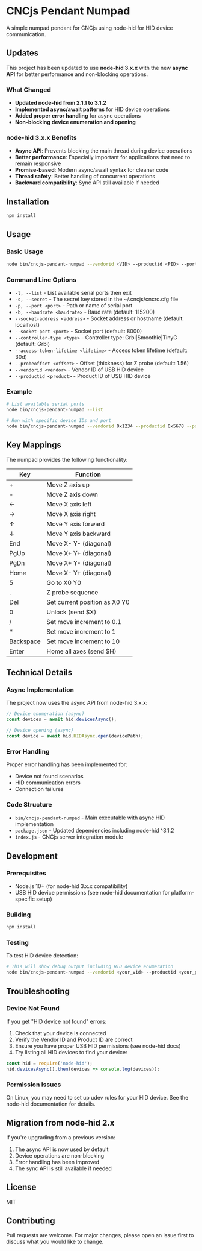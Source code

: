 # CNCjs Pendant Numpad

A simple numpad pendant for CNCjs using node-hid for HID device communication.

## Updates

This project has been updated to use **node-hid 3.x.x** with the new **async API** for better performance and non-blocking operations.

### What Changed

- **Updated node-hid from 2.1.1 to 3.1.2**
- **Implemented async/await patterns** for HID device operations
- **Added proper error handling** for async operations
- **Non-blocking device enumeration and opening**

### node-hid 3.x.x Benefits

- **Async API**: Prevents blocking the main thread during device operations
- **Better performance**: Especially important for applications that need to remain responsive
- **Promise-based**: Modern async/await syntax for cleaner code
- **Thread safety**: Better handling of concurrent operations
- **Backward compatibility**: Sync API still available if needed

## Installation

```bash
npm install
```

## Usage

### Basic Usage

```bash
node bin/cncjs-pendant-numpad --vendorid <VID> --productid <PID> --port <serial_port>
```

### Command Line Options

- `-l, --list` - List available serial ports then exit
- `-s, --secret` - The secret key stored in the ~/.cncjs/cncrc.cfg file
- `-p, --port <port>` - Path or name of serial port
- `-b, --baudrate <baudrate>` - Baud rate (default: 115200)
- `--socket-address <address>` - Socket address or hostname (default: localhost)
- `--socket-port <port>` - Socket port (default: 8000)
- `--controller-type <type>` - Controller type: Grbl|Smoothie|TinyG (default: Grbl)
- `--access-token-lifetime <lifetime>` - Access token lifetime (default: 30d)
- `--probeoffset <offset>` - Offset (thickness) for Z probe (default: 1.56)
- `--vendorid <vendor>` - Vendor ID of USB HID device
- `--productid <product>` - Product ID of USB HID device

### Example

```bash
# List available serial ports
node bin/cncjs-pendant-numpad --list

# Run with specific device IDs and port
node bin/cncjs-pendant-numpad --vendorid 0x1234 --productid 0x5678 --port /dev/ttyUSB0
```

## Key Mappings

The numpad provides the following functionality:

| Key | Function |
|-----|----------|
| + | Move Z axis up |
| - | Move Z axis down |
| ← | Move X axis left |
| → | Move X axis right |
| ↑ | Move Y axis forward |
| ↓ | Move Y axis backward |
| End | Move X- Y- (diagonal) |
| PgUp | Move X+ Y+ (diagonal) |
| PgDn | Move X+ Y- (diagonal) |
| Home | Move X- Y+ (diagonal) |
| 5 | Go to X0 Y0 |
| . | Z probe sequence |
| Del | Set current position as X0 Y0 |
| 0 | Unlock (send $X) |
| / | Set move increment to 0.1 |
| * | Set move increment to 1 |
| Backspace | Set move increment to 10 |
| Enter | Home all axes (send $H) |

## Technical Details

### Async Implementation

The project now uses the async API from node-hid 3.x.x:

```javascript
// Device enumeration (async)
const devices = await hid.devicesAsync();

// Device opening (async)
const device = await hid.HIDAsync.open(devicePath);
```

### Error Handling

Proper error handling has been implemented for:
- Device not found scenarios
- HID communication errors
- Connection failures

### Code Structure

- `bin/cncjs-pendant-numpad` - Main executable with async HID implementation
- `package.json` - Updated dependencies including node-hid ^3.1.2
- `index.js` - CNCjs server integration module

## Development

### Prerequisites

- Node.js 10+ (for node-hid 3.x.x compatibility)
- USB HID device permissions (see node-hid documentation for platform-specific setup)

### Building

```bash
npm install
```

### Testing

To test HID device detection:

```bash
# This will show debug output including HID device enumeration
node bin/cncjs-pendant-numpad --vendorid <your_vid> --productid <your_pid> --list
```

## Troubleshooting

### Device Not Found

If you get "HID device not found" errors:

1. Check that your device is connected
2. Verify the Vendor ID and Product ID are correct
3. Ensure you have proper USB HID permissions (see node-hid docs)
4. Try listing all HID devices to find your device:

```javascript
const hid = require('node-hid');
hid.devicesAsync().then(devices => console.log(devices));
```

### Permission Issues

On Linux, you may need to set up udev rules for your HID device. See the node-hid documentation for details.

## Migration from node-hid 2.x

If you're upgrading from a previous version:

1. The async API is now used by default
2. Device operations are non-blocking
3. Error handling has been improved
4. The sync API is still available if needed

## License

MIT

## Contributing

Pull requests are welcome. For major changes, please open an issue first to discuss what you would like to change.
